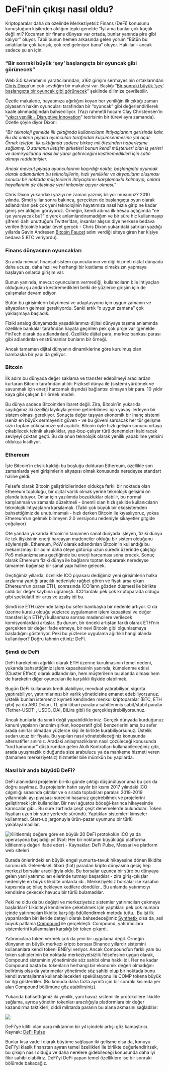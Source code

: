 # DeFi'nin çıkışı nasıl oldu?

Kriptoparalar daha da özelinde Merkeziyetsiz Finans \(DeFi\) konusunu konuştuğum kişilerden aldığım tepki genelde “İyi ama bunlar çok küçük değil mi? Kocaman bir finans dünyası var ortada, bunlar yanında pire gibi kalıyor” oluyor. Tabii bunun hemen arkasında gelen yorum “Bütün bu anlatılanlar çok karışık, çok reel gelmiyor bana” oluyor. Haklılar - ancak sadece şu an için.

### “Bir sonraki büyük ‘şey’ başlangıçta bir oyuncak gibi görünecek”

Web 3.0 kavramının yaratıcılarından, a16z girişim sermayesinin ortaklarından [Chris Dixon](https://a16z.com/author/chris-dixon/)‘un çok sevdiğim bir makalesi var. Başlığı “[Bir sonraki büyük ‘şey’ başlangıçta bir oyuncak gibi görünecek](https://cdixon.org/2010/01/03/the-next-big-thing-will-start-out-looking-like-a-toy)” şeklinde dilimize çevrilebilir.

Özetle makalede, hayatımıza ağırlığını koyan her yeniliğin ilk çıktığı zaman piyasanın hakim oyuncuları tarafından bir “oyuncak” gibi değerlendirilerek kaale alınmadığından bahsediliyor. \(Yazı rahmetli hocam Clay Christensen’in “[yıkıcı yenilik - Disruptive Innovation](https://en.wikipedia.org/wiki/Disruptive_innovation)” teorisinin bir türevi aynı zamanda\). Özetle şöyle diyor Dixon:

_“Bir teknoloji genelde ilk çıktığında kullanıcıların ihtiyaçlarının gerisinde kalır. Bu da onların piyasa oyuncuları tarafından küçümsenmesine yol açar. Örnek telefon. İlk çıktığında sadece birkaç mil ötesinden haberleşme sağlamış. O zamanın iletişim şirketleri bunun kendi müşterileri olan iş yerleri ve demiryollarına nasıl bir yarar getireceğini kestiremedikleri için satın almayı reddetmişler._

_Ancak mevcut piyasa oyuncularının kaçırdığı nokta, başlangıçta oyuncak olarak adlandırılan bu teknolojilerin, hızlı yenilikler ve altyapıların oluşması sonucu bir noktada müşterilerin ihtiyaçlarını karşılamakla kalmayıp, onlara hayallerinin de ötesinde yeni imkanlar açıyor olması.”_

Chris Dixon yukarıdaki yazıyı ne zaman yazmış biliyor musunuz? 2010 yılında. Şimdi yıllar sonra bakınca, gerçekten de başlangıçta oyun olarak adlandırılan pek çok yeni teknolojinin hayatımıza nasıl hızla girip ne kadar geniş yer aldığını görüyoruz. Örneğin, kendi adıma ilk hesap açtığımda “ne işe yarayacak bu?” diyerek anlamlandıramadığım ve bir süre hiç kullanmayıp şifremi dahi unuttuğum Twitter’dan, insanlar alışsın diye herkese bedava verilen Bitcoin’e kadar \(evet gerçek - Chris Dixon yukarıdaki satırları yazdığı yıllarda Gavin Andresen [Bitcoin Faucet](https://en.wikipedia.org/wiki/Bitcoin_faucet) adını verdiği siteye giren her kişiye bedava 5 BTC veriyordu\). 

### Finans dünyasının oyuncakları

Şu anda mevcut finansal sistem oyuncularının verdiği hizmeti dijital dünyada daha ucuza, daha hızlı ve herhangi bir kısıtlama olmaksızın yapmaya başlayan onlarca girişim var.

Bunun yanında, mevcut oyuncuların vermediği, kullanıcıların bile ihtiyaçları olduğunu şu andan kestiremedikleri belki de yüzlerce girişim için de çalışmalar devam ediyor.

Bütün bu girişimlerin büyümesi ve adaptasyonu için uygun zamanın ve altyapıların gelmesi gerekiyordu. Sanki artık “o uygun zamana” çok yaklaşmaya başladık.

Fiziki analog dünyamızda yaşadıklarımızı dijital dünyaya taşıma anlamında özellikle bankalar tarafından hayata geçirilen pek çok proje var \(genelde FinTech olarak da adlandırılan\). Özellikle dijital para, merkez bankası parası gibi adlandırılan enstrümanlar bunların bir örneği.

Ancak tamamen dijital dünyanın dinamiklerine göre kurulmuş olan bambaşka bir yapı da geliyor.

### Bitcoin

İlk adım bu dünyada değer saklama ve transfer edebilmeyi aracılardan kurtaran Bitcoin tarafından atıldı: Fiziksel dünya ile \(sistemi yürütmek ve savunmak için enerji harcamak dışında\) bağlantısı olmayan bir para. 10 yıldır kaya gibi çalışan bir örnek model.

Bu dünya sadece Bitcoin’den ibaret değil. Zira, Bitcoin’in yukarıda saydığımız iki özelliği layıkıyla yerine getirebilmesi için yavaş ilerleyen bir sistem olması gerekiyor. Sonuçta değer taşıyan ekonomik bir inanç sistemi iseniz en büyük sermayeniz güven - ve bu güveni sarsacak her tür gelişme sizin toptan çöküşünüze yol açabilir. Bitcoin öyle hızlı gelişim sonucu ortaya çıkabilecek teknik aksaklıklar, yap-boz-çalıştır türü denemeleri kaldıracak seviyeyi çoktan geçti. Bu da onun teknolojik olarak yenilik yapabilme yetisini oldukça kısıtlıyor.

### Ethereum

İşte Bitcoin’in eksik kaldığı bu boşluğu dolduran Ethereum, özellikle son zamanlarda yeni girişimlerin altyapısı olmak konusunda neredeyse standart haline geldi.

Felsefe olarak Bitcoin geliştiricilerinden oldukça farklı bir noktada olan Ethereum topluluğu, bir dijital varlık olmak yerine teknolojik gelişimi ön planda tutuyor. Onlar için yazılımda bozukluklar olabilir, bu normal karşılanmalı ve zamanla düzeltmeli - önemli olan hızlı şekilde kullanıcıların teknolojik ihtiyaçlarını karşılamak. \(Tabii çok büyük bir ekosistemden bahsettiğimiz de unutulmamalı - hızlı derken Bitcoin ile kıyaslıyoruz, yoksa Ethereum’un gelmek bilmeyen 2.0 versiyonu nedeniyle şikayetler gitgide çoğalıyor\)

Öte yandan yukarıda Bitcoin’in tamamen sanal dünyada işleyen, fiziki dünya ile tek ilişkisinin enerji harcayan madenciler olduğu bir sistem olduğunu söylemiştik. Ethereum, PoW olarak adlandırılan Bitcoin’in kullandığı bu mekanizmayı bir adım daha öteye götürüp uzun süredir üzerinde çalıştığı PoS mekanizmasına geçtiğinde bu enerji harcaması sona erecek. Sonuç olarak Ethereum fiziki dünya ile bağlarını toptan kopararak neredeyse tamamen bağımsız bir sanal yapı haline gelecek.

Geçtiğimiz yıllarda, özellikle ICO piyasası dediğimiz yeni girişimlerin halka arzlarına yaptığı aracılık nedeniyle rağbet gören ve fiyatı arşa çıkan Ethereum’un parası ETH, sonrasında ICO’ların gözden düşmesi ile birlikte ciddi bir değer kaybına uğramıştı. ICO’lardaki pek çok kriptoparada olduğu gibi spekülatif bir artış ve azalış idi bu.

Şimdi ise ETH üzerinde talep bu sefer bambaşka bir nedenle artıyor. O da üzerine kurulu olduğu yüzlerce uygulamanın işlem kapasitesi ve değer transferi için ETH’yi kullanması sonrası madencilere verilecek komisyonlardaki artışlar. Bu durum, bir önceki artıştan farklı olarak ETH’nin gerçekten bir değer ifade etmeye, bir nevi Bitcoin gibi olgunlaşmaya başladığını gösteriyor. Peki bu yüzlerce uygulama ağırlıklı hangi alanda kullanılıyor? Doğru tahmin ettiniz: DeFi. 

### Şimdi de DeFi <a id="&#x15F;imdi-de-defi"></a>

DeFi hareketinin ağırlıklı olarak ETH üzerine kurulmasının temel nedeni, yukarıda bahsettiğimiz işlem kapasitesinin yanında, kümelenme etkisi \(Cluster Effect\) olarak adlandırılan, hem müşterilerin bu alanda olması hem de hareketin diğer oyuncuları ile karşılıklı ilişkide olabilmek.

Bugün DeFi kullanarak kredi alabiliyor, mevduat yatırabiliyor, sigorta yaptırabiliyor, yatırımlarınızı bir varlık yöneticisine emanet edebiliyorsunuz. Üstelik bunları isterseniz kıymeti kendinden menkul kriptoparalar \(BTC, ETH gibi\) ya da ABD Doları, TL gibi itibari paralara sabitlenmiş sabit/stabil paralar \(Tether-USDT-, USDC, DAI, BiLira gibi\) ile gerçekleştirebiliyorsunuz.

Ancak bunlarla da sınırlı değil yapabildikleriniz. Gerçek dünyada kurduğunuz kanuni yapıların \(anonim şirket, kooperatif gibi\) benzerlerini ama bu sefer arada sınırlar olmadan yüzlerce kişi ile birlikte kurabiliyorsunuz. Üstelik sudan ucuz bir fiyata. Bu yapıları nasıl yönetebileceğiniz konusunda alternatifler sınırsız. Aradaki anlaşmazlıkların nasıl çözüleceği konusunda “kod kanundur” düsturundan gelen Akıllı Kontratları kullanabileceğiniz gibi, arada uyuşmazlık olduğunda size arabulucu ya da mahkeme hizmeti veren \(tamamen merkeziyetsiz\) hizmetler bile mümkün bu yapılarda.

### Nasıl bir anda büyüdü DeFi?

DeFi alanındaki projelerin bir-iki günde çıktığı düşünülüyor ama bu çok da doğru sayılmaz. Bu projelerin hatırı sayılır bir kısmı 2017 yılındaki ICO çılgınlığı sırasında çıktılar ve o sırada topladıları paraları 2018-2019 yıllarındaki ayı piyasası sürecini hasarsız geçirebilmek ve projelerini geliştirmek için kullandılar. Bir nevi ağustos böceği-karınca hikayesinde karıncalar gibi.. Bu süre zarfında çeşit çeşit denemelerde bulundular. Token fiyatları uzun bir süre yerlerde süründü. Yaptıkları sistemleri kimseler kullanmadı. Start-up jargonuyla ürün-pazar uyumunu bir türlü yakalayamadılar.

![Kilitlenmi&#x15F; de&#x11F;ere g&#xF6;re en b&#xFC;y&#xFC;k 20 DeFi protokol&#xFC;n ICO ya da operasyona ba&#x15F;lad&#x131;&#x11F;&#x131; y&#x131;l \(Not: Her bir noktan&#x131;n b&#xFC;y&#xFC;kl&#xFC;&#x11F;&#xFC; platforma kilitlenmi&#x15F; de&#x11F;eri ifade eder\) - Kaynaklar: DeFi Pulse, Messari ve platform web siteleri](../.gitbook/assets/ana-defi-protokolleri-kurulus-yillari_v2.jpg)

Burada önlerindeki en büyük engel yumurta-tavuk hikayesine dönen likidite sorunu idi. Geleneksel itibari \(fiat\) paradan kripto dünyasına geçiş hep merkezi borsalar aracılığıyla oldu. Bu borsalar uzunca bir süre bu dünyaya gelen yeni yatırımcıları ellerinde tutmayı başardılar - zira giriş-çıkışlar nedeniyle en büyük likidite onlarda idi.. Merkeziyetsiz borsalar ise kasabın kapısında aç bilaç bekleyen kedilere döndüler.. Bu anlamda yatırımcıyı kendisine çekecek havucu bir türlü bulamadılar.

Peki ne oldu da bu değişti ve merkeziyetsiz sistemler yatırımcıları çekmeye başladılar? Likiditeyi kendilerine çekebilmek için yaptıkları pek çok numara içinde yatırımcıları likidite karşılığı ödüllendirmek metodu tuttu.. Bu işi ilk yapanlardan biri ileride detaylı olarak bahsedeceğimiz  [Synthetix](https://synthetix.io/) olsa da, asıl büyük patlama [Compound](https://compound.finance/) ile gerçekleşti. Compound, yatırımcılara sistemlerini kullanmaları karşılığı bir token çıkardı.

Yatırımcılara token vermek çok da yeni bir uygulama değil. Örneğin dünyanın en büyük merkezi kripto borsası Binance yıllardır sistemini kullananlara kendi tokeni BNB’yi veriyor. Ancak Compound’un farklı yanı bu token sahiplerinin bir noktada merkeziyetsizlik felsefesine uygun olarak, Compound sisteminin yönetiminde söz sahibi olma hakkı idi. Her ne kadar Compound başta bu tokenların herhangi bir ekonomik değeri olmadığını belirtmiş olsa da yatırımcılar yönetimde söz sahibi olup bir noktada bunu kendi avantajlarına kullanabilecekleri spekülasyonu ile COMP tokena büyük bir ilgi gösterdiler. \(Bu konuda daha fazla ayrıntı için bir sonraki kısımda yer alan Compound bölümüne göz atabilirsiniz\). 

Yukarıda bahsettiğimiz iki yenilik, yani havuz sistemi ile protokollere likidite sağlama, ayrıca yönetim tokenları aracılığıyla platformlara bir değer kazandırma taktikleri, ciddi miktarda paranın bu alana akmasını sağladılar: 

![](../.gitbook/assets/defi_pulse_210530.png)

DeFi'ye kilitli olan para miktarının bir yıl içindeki artışı göz kamaştırıcı. Kaynak: [DeFi Pulse](https://defipulse.com/)

Bunlar kısa vadeli olarak büyüme sağlayan iki gelişme olsa da, konuyu DeFi'yi klasik finanstan ayıran temel özellikleri ile birlikte değerlendirirsek, bu çıkışın nasıl olduğu ve daha nerelere gidebileceği konusunda daha iyi fikir sahibi olabiliriz. DeFi'yi DeFi yapan temel özelliklere ise bir sonraki bölümde bakacağız. 



